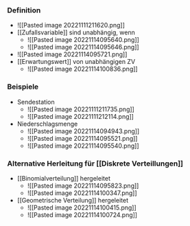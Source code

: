 ### Definition
+ ![[Pasted image 20221111211620.png]]
+ [[Zufallsvariable]] sind unabhängig, wenn
	+ ![[Pasted image 20221114095640.png]]
	+ ![[Pasted image 20221114095646.png]]
+ ![[Pasted image 20221114095721.png]]
+  [[Erwartungswert]] von unabhängigen ZV
	+ ![[Pasted image 20221114100836.png]]


### Beispiele
+ Sendestation
	+ ![[Pasted image 20221111211735.png]]
	+ ![[Pasted image 20221111212114.png]]
+ Niederschlagsmenge
	+ ![[Pasted image 20221114094943.png]]
	+ ![[Pasted image 20221114095521.png]]
	+ ![[Pasted image 20221114095540.png]]

### Alternative Herleitung für [[Diskrete Verteillungen]]
+ [[Binomialverteilung]] hergeleitet
	+ ![[Pasted image 20221114095823.png]]
	+ ![[Pasted image 20221114100347.png]]
+ [[Geometrische Verteilung]] hergeleitet
	+ ![[Pasted image 20221114100415.png]]
	+ ![[Pasted image 20221114100724.png]]